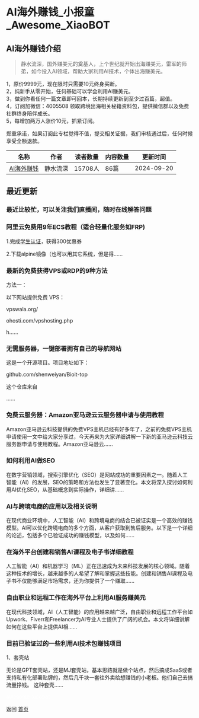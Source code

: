 # AI海外赚钱_小报童_Awesome_XiaoBOT

## AI海外赚钱介绍
> 静水流深，国外赚美元的奠基人，上个世纪就开始出海赚美元，雷军的师弟，如今投入AI领域，帮助大家利用AI技术，个体出海赚美元。    
    
1，原价9999元，现在限时只需要10元终身买断。    
2，纯新手从零开始，任何基础可以学会利用AI赚美元。    
3，做到你看任何一篇文章即可回本，长期持续更新到至少过百篇，超值。    
4，订阅加微信：4005508 领取跨境出海相关秘籍资料包，提供微信群以及免费社群终身陪伴成长。    
5，每增加两万人涨价10元，抓紧订阅。    
    
郑重承诺，如果订阅此专栏觉得不值，提交相关证据，我们审核通过后，任何时候享受全额退款。  
  


|名称|作者|读者数量|内容数量|更新时间|
|---|---|---|---|---|
|[AI海外赚钱](https://xiaobot.net/p/mediabuy?refer=0b133df9-27dc-423b-8101-639049001c13)|静水流深|15708人|86篇|2024-09-20|

## 最近更新
### 最近比较忙，可以关注我们直播间，随时在线解答问题

### 阿里云免费用9年ECS教程（适合轻量化服务如FRP)

1.完成[学生认证](university.aliyun.com/)，获得300优惠券

2.下载alpine镜像（也可以用其它系统，但是得......

### 最新的免费获得VPS或RDP的9种方法

方法一：

以下网站提供免费 VPS：

vpswala.org/

ohosti.com/vpshosting.php

h......

### 无需服务器，一键部署拥有自己的导航网站

这是一个开源项目。项目地址如下：

github.com/shenweiyan/Bioit-top

这个仓库来自

......

### 免费云服务器：Amazon亚马逊云云服务器申请与使用教程

Amazon亚马逊云科技提供的免费VPS主机已经有好多年了，之前的免费VPS主机申请使用一文中给大家分享过，今天再来为大家详细讲解一下新的亚马逊云科技云服务器申请与使用教程。Amazon亚马逊云......

### 如何利用AI做SEO

在数字营销领域，搜索引擎优化（SEO）是网站成功的重要因素之一。随着人工智能（AI）的发展，SEO的策略和方法也发生了显著变化。本文将深入探讨如何利用AI优化SEO，从基础概念到实际操作，详细讲......

### AI与跨境电商的应用以及相关说明

在现代商业环境中，人工智能（AI）和跨境电商的结合已被证实是一个高效的赚钱模型。AI可以优化跨境电商的多个方面，从客户获取到售后服务。以下是一个详细的论述，包括多个已验证成功的赚钱模型，以及如何......

### 在海外平台创建和销售AI课程及电子书详细教程

人工智能（AI）和机器学习（ML）正在迅速成为未来科技发展的核心领域。随着这种技术的增长，越来越多的人希望了解和掌握这些技能。创建和销售AI课程及电子书不仅能够满足市场需求，还为你提供了一个赚取......

### 自由职业和远程工作在海外平台上利用AI服务赚美元

在现代科技领域，AI（人工智能）的应用越来越广泛，自由职业和远程工作平台如Upwork、Fiverr和Freelancer为AI专业人士提供了广阔的机会。本文将详细讲解如何在这些平台上提供AI相......

### 目前已验证过的一些利用AI技术包赚钱项目

1、套壳站

无论是GPT套壳站，还是MJ套壳站，基本思路就是做个站点，然后搞成SaaS或者支持私有化部署贴牌的，然后几千块一套往外卖给想赚钱的小老板。他们自己去搞流量挣钱。
这种套壳......


<a href="https://github.com/Reno9527/awesome-xiaobot" style="color: white; text-decoration: none;">awesome-xiaobot</a>

返回 [首页](../README.md)
